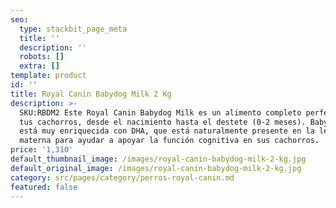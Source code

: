 ```yaml
---
seo:
  type: stackbit_page_meta
  title: ''
  description: ''
  robots: []
  extra: []
template: product
id: ''
title: Royal Canin Babydog Milk 2 Kg
description: >-
  SKU:RBDM2 Este Royal Canin Babydog Milk es un alimento completo perfecto para
  tus cachorros, desde el nacimiento hasta el destete (0-2 meses). Babydog Milk
  está muy enriquecida con DHA, que está naturalmente presente en la leche
  materna para ayudar a apoyar la función cognitiva en sus cachorros.
price: '1,310'
default_thumbnail_image: /images/royal-canin-babydog-milk-2-kg.jpg
default_original_image: /images/royal-canin-babydog-milk-2-kg.jpg
category: src/pages/category/perros-royal-canin.md
featured: false
---
```

